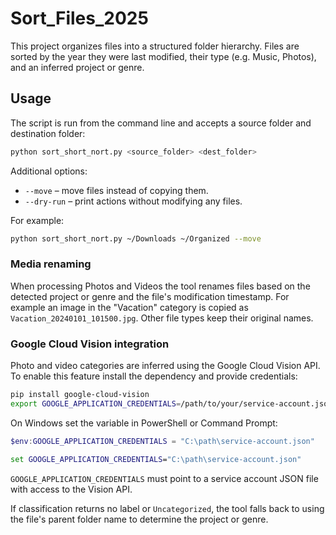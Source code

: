 # Sort_Files_2025
This project organizes files into a structured folder hierarchy. Files are
sorted by the year they were last modified, their type (e.g. Music, Photos),
and an inferred project or genre.

## Usage

The script is run from the command line and accepts a source folder and
destination folder:

```bash
python sort_short_nort.py <source_folder> <dest_folder>
```

Additional options:

- `--move` – move files instead of copying them.
- `--dry-run` – print actions without modifying any files.

For example:

```bash
python sort_short_nort.py ~/Downloads ~/Organized --move
```

### Media renaming

When processing Photos and Videos the tool renames files based on the detected
project or genre and the file's modification timestamp. For example an image in
the "Vacation" category is copied as `Vacation_20240101_101500.jpg`. Other file
types keep their original names.

### Google Cloud Vision integration

Photo and video categories are inferred using the Google Cloud Vision API. To
enable this feature install the dependency and provide credentials:

```bash
pip install google-cloud-vision
export GOOGLE_APPLICATION_CREDENTIALS=/path/to/your/service-account.json
```

On Windows set the variable in PowerShell or Command Prompt:

```powershell
$env:GOOGLE_APPLICATION_CREDENTIALS = "C:\path\service-account.json"
```

```cmd
set GOOGLE_APPLICATION_CREDENTIALS="C:\path\service-account.json"
```

`GOOGLE_APPLICATION_CREDENTIALS` must point to a service account JSON file with
access to the Vision API.

If classification returns no label or `Uncategorized`, the tool falls back to
using the file's parent folder name to determine the project or genre.

